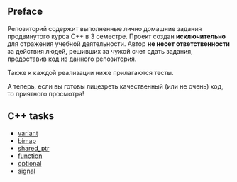 ## Preface

Репозиторий содержит выполненные лично домашние задания продвинутого курса C++ в 3 семестре. Проект создан __исключительно__ для отражения учебной деятельности. Автор __не несет ответственности__ за действия людей, решивших за чужой счет сдать задания, предоставив код из данного репозитория.

Также к каждой реализации ниже прилагаются тесты.

А теперь, если вы готовы лицезреть качественный (или не очень) код, то приятного просмотра!

## C++ tasks

- [variant](https://github.com/aslastin/ITMO-cpp-advanced-y2020-21/tree/main/variant)
- [bimap](https://github.com/aslastin/ITMO-cpp-advanced-y2020-21/tree/main/bimap)
- [shared_ptr](https://github.com/aslastin/ITMO-cpp-advanced-y2020-21/tree/main/shared_ptr)
- [function](https://github.com/aslastin/ITMO-cpp-advanced-y2020-21/tree/main/function)
- [optional](https://github.com/aslastin/ITMO-cpp-advanced-y2020-21/tree/main/optional)
- [signal](https://github.com/aslastin/ITMO-cpp-advanced-y2020-21/tree/main/signal)
